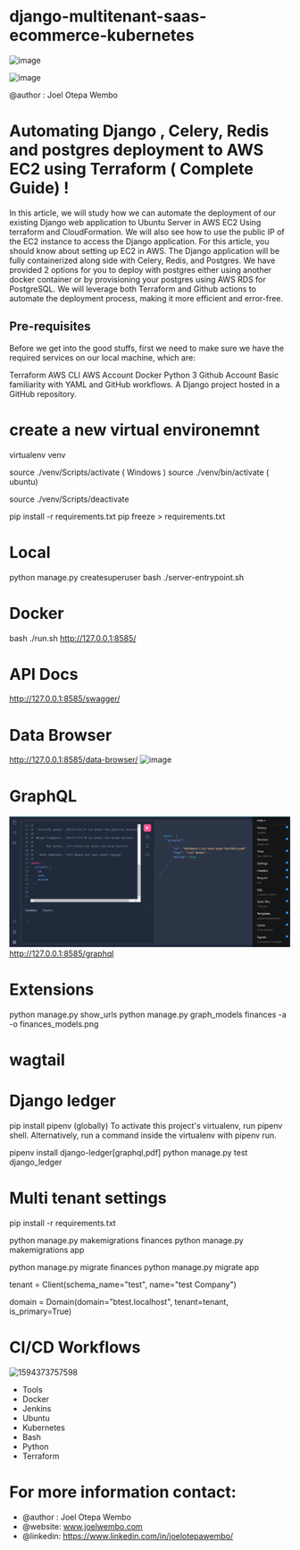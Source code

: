 # django-multitenant-saas-ecommerce-kubernetes 

![image](https://github.com/joelwembo/django-multitenant-saas-ecommerce-kubernetes/assets/19718580/f52b4f26-b42f-4f16-81fc-3aac8cc62f82)

![image](https://github.com/joelwembo/django-restful-api-postgres-kubernetes-poc/assets/19718580/2a609fc0-be6e-42dd-b954-35dbb5776b60)

@author : Joel Otepa Wembo


# Automating Django , Celery, Redis and postgres deployment to AWS EC2 using Terraform ( Complete Guide) !

In this article, we will study how we can automate the deployment of our existing Django web application to Ubuntu Server in AWS EC2 Using terraform and CloudFormation. We will also see how to use the public IP of the EC2 instance to access the Django application. For this article, you should know about setting up EC2 in AWS. The Django application will be fully containerized along side with Celery, Redis, and Postgres. We have provided 2 options for you to deploy with postgres either using another docker container or by provisioning your postgres using AWS RDS for PostgreSQL. We will leverage both Terraform and Github actions to automate the deployment process, making it more efficient and error-free.
## Pre-requisites

Before we get into the good stuffs, first we need to make sure we have the required services on our local machine, which are:

Terraform
AWS CLI
AWS Account
Docker
Python 3
Github Account
Basic familiarity with YAML and GitHub workflows.
A Django project hosted in a GitHub repository.


# create a new virtual environemnt
virtualenv venv 

source ./venv/Scripts/activate ( Windows )
source ./venv/bin/activate ( ubuntu)

source ./venv/Scripts/deactivate

pip install -r requirements.txt
pip freeze > requirements.txt

# Local 

python manage.py createsuperuser
bash ./server-entrypoint.sh

# Docker
bash ./run.sh
http://127.0.0.1:8585/

# API Docs
http://127.0.0.1:8585/swagger/

# Data Browser

http://127.0.0.1:8585/data-browser/
![image](https://github.com/joelwembo/django-restful-api-postgres-kubernetes-poc/assets/19718580/83a0f788-36ea-4bb1-a626-17c2154bd512)


# GraphQL
![Alt text](image.png)
http://127.0.0.1:8585/graphql

# Extensions
python manage.py show_urls
python manage.py graph_models finances -a -o finances_models.png

# wagtail

# Django ledger
pip install pipenv (globally)
To activate this project's virtualenv, run pipenv shell.
Alternatively, run a command inside the virtualenv with pipenv run.

pipenv install django-ledger[graphql,pdf]
python manage.py test django_ledger


# Multi tenant settings

pip install -r requirements.txt

python manage.py makemigrations finances
python manage.py makemigrations app

python manage.py migrate finances
python manage.py migrate app

tenant = Client(schema_name="test", name="test Company")

domain = Domain(domain="btest.localhost", tenant=tenant, is_primary=True)

# CI/CD Workflows

![1594373757598](https://github.com/joelwembo/django-multitenant-saas-ecommerce-kubernetes/assets/19718580/3e5502e5-94b8-4229-9f7f-505b7f445c8a)

- Tools
- Docker
- Jenkins
- Ubuntu
- Kubernetes
- Bash
- Python
- Terraform

# For more information contact: 

- @author : Joel Otepa Wembo
- @website: www.joelwembo.com
- @linkedin: https://www.linkedin.com/in/joelotepawembo/



